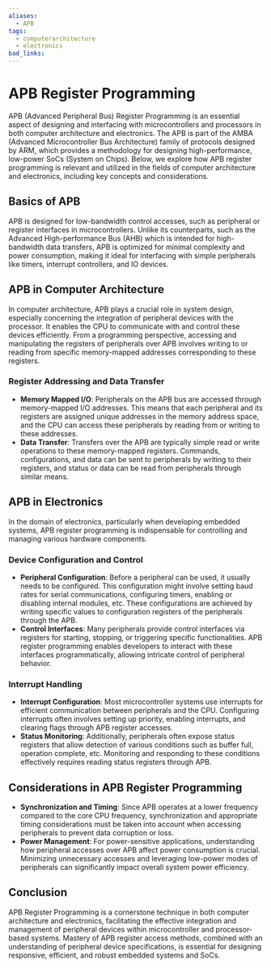 ```yaml
---
aliases:
  - APB
tags:
  - computerarchitecture
  - electronics
bad_links:
---
```

# APB Register Programming

APB (Advanced Peripheral Bus) Register Programming is an essential aspect of designing and interfacing with microcontrollers and processors in both computer architecture and electronics. The APB is part of the AMBA (Advanced Microcontroller Bus Architecture) family of protocols designed by ARM, which provides a methodology for designing high-performance, low-power SoCs (System on Chips). Below, we explore how APB register programming is relevant and utilized in the fields of computer architecture and electronics, including key concepts and considerations.

## Basics of APB

APB is designed for low-bandwidth control accesses, such as peripheral or register interfaces in microcontrollers. Unlike its counterparts, such as the Advanced High-performance Bus (AHB) which is intended for high-bandwidth data transfers, APB is optimized for minimal complexity and power consumption, making it ideal for interfacing with simple peripherals like timers, interrupt controllers, and IO devices.

## APB in Computer Architecture

In computer architecture, APB plays a crucial role in system design, especially concerning the integration of peripheral devices with the processor. It enables the CPU to communicate with and control these devices efficiently. From a programming perspective, accessing and manipulating the registers of peripherals over APB involves writing to or reading from specific memory-mapped addresses corresponding to these registers.

### Register Addressing and Data Transfer

- **Memory Mapped I/O**: Peripherals on the APB bus are accessed through memory-mapped I/O addresses. This means that each peripheral and its registers are assigned unique addresses in the memory address space, and the CPU can access these peripherals by reading from or writing to these addresses.
- **Data Transfer**: Transfers over the APB are typically simple read or write operations to these memory-mapped registers. Commands, configurations, and data can be sent to peripherals by writing to their registers, and status or data can be read from peripherals through similar means.

## APB in Electronics

In the domain of electronics, particularly when developing embedded systems, APB register programming is indispensable for controlling and managing various hardware components.

### Device Configuration and Control

- **Peripheral Configuration**: Before a peripheral can be used, it usually needs to be configured. This configuration might involve setting baud rates for serial communications, configuring timers, enabling or disabling internal modules, etc. These configurations are achieved by writing specific values to configuration registers of the peripherals through the APB.
- **Control Interfaces**: Many peripherals provide control interfaces via registers for starting, stopping, or triggering specific functionalities. APB register programming enables developers to interact with these interfaces programmatically, allowing intricate control of peripheral behavior.

### Interrupt Handling

- **Interrupt Configuration**: Most microcontroller systems use interrupts for efficient communication between peripherals and the CPU. Configuring interrupts often involves setting up priority, enabling interrupts, and clearing flags through APB register accesses.
- **Status Monitoring**: Additionally, peripherals often expose status registers that allow detection of various conditions such as buffer full, operation complete, etc. Monitoring and responding to these conditions effectively requires reading status registers through APB.

## Considerations in APB Register Programming

- **Synchronization and Timing**: Since APB operates at a lower frequency compared to the core CPU frequency, synchronization and appropriate timing considerations must be taken into account when accessing peripherals to prevent data corruption or loss.
- **Power Management**: For power-sensitive applications, understanding how peripheral accesses over APB affect power consumption is crucial. Minimizing unnecessary accesses and leveraging low-power modes of peripherals can significantly impact overall system power efficiency.

## Conclusion

APB Register Programming is a cornerstone technique in both computer architecture and electronics, facilitating the effective integration and management of peripheral devices within microcontroller and processor-based systems. Mastery of APB register access methods, combined with an understanding of peripheral device specifications, is essential for designing responsive, efficient, and robust embedded systems and SoCs.